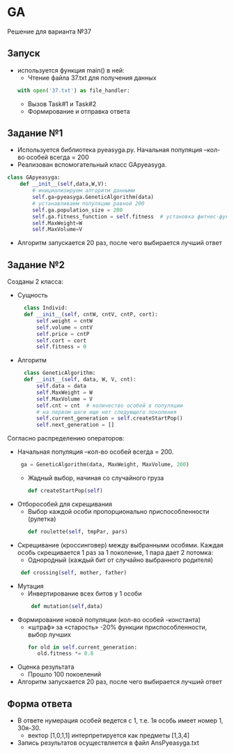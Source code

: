 # GA
Решение для варианта №37
## Запуск
* используется функция main() в ней:
  * Чтение файла 37.txt для получения данных
  ```python
  with open('37.txt') as file_handler:
  ```
  * Вызов Task#1 и Task#2
  * Формирование и отправка ответа
## Задание №1
* Используется библиотека pyeasyga.py. Начальная популяция –кол-во особей всегда = 200
* Реализован вспомогательный класс GApyeasyga.
```python
class GApyeasyga:
    def __init__(self,data,W,V):
        # инициализируем алгоритм данными
        self.ga=pyeasyga.GeneticAlgorithm(data)
        # устанавливаем популяцию равной 200
        self.ga.population_size = 200
        self.ga.fitness_function = self.fitness  # установка фитнес-функции
        self.MaxWeight=W
        self.MaxVolume=V
```
* Алгоритм запускается 20 раз, после чего выбирается лучший ответ
## Задание №2
Созданы 2 класса:
* Сущность
  ```python
    class Individ:
    def __init__(self, cntW, cntV, cntP, cort):
        self.weight = cntW
        self.volume = cntV
        self.price = cntP
        self.cort = cort
        self.fitness = 0
    ```
* Алгоритм
  ```python
    class GeneticAlgorithm:
    def __init__(self, data, W, V, cnt):
        self.data = data
        self.MaxWeight = W
        self.MaxVolume = V
        self.cnt = cnt  # количество особей в популяции
        # на первом шаге еще нет следующего поколения
        self.current_generation = self.createStartPop()
        self.next_generation = []
    ```
Согласно распределению операторов:
* Начальная популяция –кол-во особей всегда = 200.
   ```python
    ga = GeneticAlgorithm(data, MaxWeight, MaxVolume, 200)
    ```
  * Жадный выбор, начиная со случайного груза
    ```python
    def createStartPop(self)
    ```
* Отборособей для скрещивания
  * Выбор каждой особи пропорционально приспособленности (рулетка)
    ```python
    def roulette(self, tmpPar, pars)
    ```
* Скрещивание (кроссинговер) между выбранными особями. Каждая особь скрещивается 1 раз за 1 поколение, 1 пара дает 2 потомка:
  * Однородный (каждый бит от случайно выбранного родителя)
   ```python
    def crossing(self, mother, father)
   ```
* Мутация
  * Инвертирование всех битов у 1 особи
    ```python
     def mutation(self,data)
    ```
* Формирование новой популяции (кол-во особей -константа)
  * «штраф» за «старость» -20% функции приспособленности, выбор лучших
    ```python
    for old in self.current_generation:
       old.fitness *= 0.8
    ```
* Оценка результата
  * Прошло 100 покоелений
 * Алгоритм запускается 20 раз, после чего выбирается лучший ответ
## Форма ответа
* В ответе нумерация особей ведется с 1, т.е. 1я особь имеет номер 1, 30я-30.
  * вектор [1,0,1,1] интерпретируется как предметы [1,3,4]  
* Запись результатов осуществляется в файл AnsPyeasyga.txt
